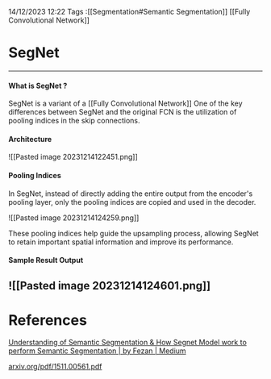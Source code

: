 14/12/2023 12:22
Tags :[[Segmentation#Semantic Segmentation]] [[Fully Convolutional Network]]

# SegNet
---
#### What is SegNet ?
SegNet is a variant of a [[Fully Convolutional Network]]
One of the key differences between SegNet and the original FCN is the utilization of pooling indices in the skip connections.
#### Architecture

![[Pasted image 20231214122451.png]]

#### Pooling Indices

In SegNet, instead of directly adding the entire output from the encoder's pooling layer, only the pooling indices are copied and used in the decoder.

![[Pasted image 20231214124259.png]]

These pooling indices help guide the upsampling process, allowing SegNet to retain important spatial information and improve its performance.

#### Sample Result Output

![[Pasted image 20231214124601.png]]
---
# References
[Understanding of Semantic Segmentation & How Segnet Model work to perform Semantic Segmentation | by Fezan | Medium](https://medium.com/@fezancs/understanding-of-semantic-segmentation-how-segnet-model-work-to-perform-semantic-segmentation-5c426112e499)

[arxiv.org/pdf/1511.00561.pdf](https://arxiv.org/pdf/1511.00561.pdf)